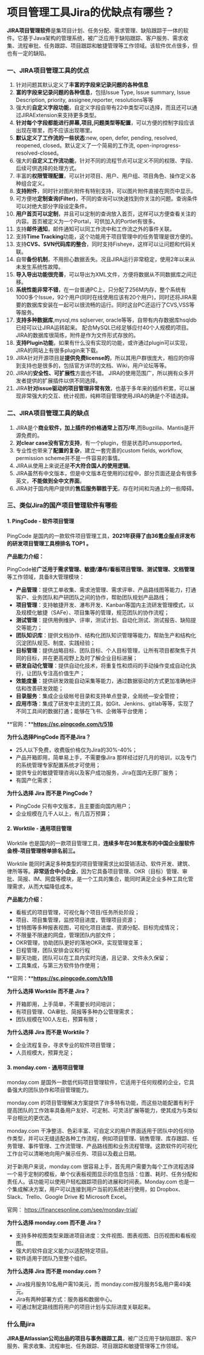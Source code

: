 # 项目管理工具Jira的优缺点有哪些？

**JIRA项目管理软件**是集项目计划、任务分配、需求管理、缺陷跟踪于一体的软件。它基于Java架构的管理系统，被广泛应用于缺陷跟踪、客户服务、需求收集、流程审批、任务跟踪、项目跟踪和敏捷管理等工作领域。该软件优点很多，但也有一定的缺陷。

### 一、JIRA项目管理工具的优点

1. 针对问题其默认定义了**丰富的字段来记录问题的各种信息**
2. **富的字段来记录问题的各种信息**，包括Issue Type, Issue summary, Issue Description, priority, assignee,reporter, resolutions等等
3. 强大的**自定义字段功能**，自定义字段自带有22中类型可以选择，而且还可以通过JIRAExtension来支持更多类型。
4. **针对每个字段都能进行屏幕,项目,问题类型等配置**，可以方便的控制字段应该出现在哪里，而不应该出现哪里。
5. **默认定义了工作流的一些状态**:new, open, defer, pending, resolved, reopened, closed。默认定义了一个简易的工作流, open-inprogress-resolved-closed。
6. 强大的**自定义工作流功能**，针对不同的流程节点可以定义不同的权限、字段、后续可供选择的处理方式。
7. 丰富的**权限管理配置**，可以针对项目、用户、用户组、项目角色、操作定义各种组合定义。
8. **支持附件**，同时针对图片附件有特别支持，可以图片附件直接在网页中显示。
9. 可方便地**定制查询(Filter)**，不同的查询可以快速找到你关注的问题。查询条件可以对绝大部分字段设定条件。
10. **用户首页可以定制**，并且可以定制的查询放入首页，这样可以方便查看关注的内容。首页被定义为一个Portal，可供加入的Portlet有很多。
11. 支持**邮件通知**，邮件通知可以同工作流中和工作流之外的事件关联。
12. 支持**Time Tracking**功能，这个功能用于项目管理中的任务管理是很方便的。
13. 支持**CVS、SVN代码库的整合**，同时支持Fisheye，这样可以让问题和代码关联。
14. 自带**备份机制**，不用担心数据丢失。况且JIRA运行非常稳定，使用2年以来从未发生系统性故障。
15. **导入导出功能很完善**，可以导出为XML文件，方便将数据从不同数据库之间迁移。
16. **系统性能非常不错**，在一台普通PC上，只分配了256M内存，整个系统有1000多个Issue，92个用户(同时在线使用应该有20个用户)，同时还将JIRA需要的数据库安装在一起可以很流畅的运行。同时这台PC还运行了CVS,VSS等等服务。
17. **支持多种数据库**,mysql,ms sqlserver, oracle等等，自带有内存数据库hsqldb已经可以让JIRA运转起来。 配合MySQL已经足够应付40个人规模的项目。JIRA的数据库很简练，附件是作为文件形式存放的。
18. **支持Plugin功能**，如果有什么没有实现的功能，或许通过plugin可以实现，JIRA的网站上有很多plugin来下载。
19. JIRA针对开源项目是**提供免费license的**，所以其用户群很庞大，相应的你得到支持也是很多的，包括官方详尽的文档、Wiki，用户论坛等等。
20. JIRA的**安全性、可扩展性**方面也不错。 JIRA的使用范围广，所以拥有众多开发者提供的扩展插件以供不同选择。
21. JIRA**针对issue驱动的项目管理非常有效**，也基于多年来的插件积累，可以展现非常强大的交互、统计视图，纯粹项目管理使用JIRA的确是个不错选择。

### 二、JIRA项目管理工具的缺点

1. JIRA是个**商业软件，加上插件的价格通常上百万/年**,而Bugzilla、Mantis是开源免费的。
2. **对clear case没有官方支持**，有一个plugin，但是状态时unsupported。
3. 专业性也带来了**配置的复杂**，建立一套完善的custom fields, workflow, permission scheme并不是一件容易的事情。
4. JIRA从使用上来说还是**不大符合国人的使用逻辑**。
5. JIRA虽然有中文版本，但是中文版本在使用的过程中，部分页面还是会有很多英文，**不能做到全中文界面**。
6. JIRA对于国内用户提供的**售后服务聊胜于无**，存在时间和沟通上的一些障碍。

### 三、类似Jira的国产项目管理软件有哪些

#### 1.  PingCode - 软件项目管理

PingCode 是国内的一款软件项目管理工具，**2021年获得了由36氪企服点评发布的研发项目管理工具榜排名 TOP1 。**

**产品能力介绍：**

PingCode被**广泛用于需求管理、敏捷/瀑布/看板项目管理、测试管理、文档管理**等工作领域，具备8大管理模块：

- **产品管理**：提供工单收集、需求池管理、需求评审、产品路线图等能力，打通客户、业务团队和产研团队之间的协作，帮助团队规划产品路线；
- **项目管理**：支持敏捷开发、瀑布开发、Kanban等国内主流研发管理模式，以及规模化敏捷（SAFe）、项目集等的管理，规范团队的协作流程；
- **测试管理**：提供用例维护、评审，测试计划、自动化测试、测试报告、缺陷提交等能力；
- **团队知识库**：提供文档协作、结构化团队知识管理等能力，帮助生产和结构化沉淀团队规范、制度、实践经验；
- **目标管理**：提供战略目标、团队目标、个人目标管理，让所有项目都聚焦于共同的目标，并在更高视野上及时了解企业目标进展；
- **研发自动化管理**：提供自动化技术，将重复性和烦闷的手动操作变成自动化执行，让团队专注高价值生产；
- **效能度量**：提供研发效能自动采集等能力，通过数据驱动的方式更加准确地评估和改善研发效能；
- **目录服务**：集成企业级帐号目录和支持单点登录，全局统—安全管控；
- **应用市场**：集成了研发中主流的工具，如Git、Jenkins、gitlab等等，实现了不同工具间的数据打通；能够在飞书、企微等平台使用；

**官网：****https://sc.pingcode.com/t/51B**

**为什么选择PingCode 而不是Jira？**

- 25人以下免费，收费版价格仅为Jira的30%-40%；
- 产品开箱即用，简单易上手，不需要像Jira 那样经过好几月的培训，以及专门的系统管理专家配置系统才可使用；
- 提供专业的敏捷管理咨询以及客户成功服务，Jira在国内无原厂服务；
- 有国产化需求；

**为什么选择 Jira 而不是 PingCode？**

- PingCode 只有中文版本，且主要面向国内用户；
- 企业规模在几千人以上，有几百万预算；

#### 2. Worktile - 通用项目管理

Worktile 也是国内的一款项目管理工具，**连续多年在36氪发布的中国企业服软件金榜-项目管理榜单排名前三。**

Worktile 能同时满足多种类型的项目管理需求比如营销活动、软件开发、建筑、律所等等。**非常适合中小企业**，因为它具备项目管理、OKR（目标）管理、审批、简报、IM、网盘等模块，是一个工具的集合，能同时满足企业多种工具化管理需求，从而大幅降低成本。

**产品能力介绍：**

- 看板式的项目管理，可视化每个项目/任务所处阶段；
- 项目、项目集管理，监控项目进度，管理项目资源；
- 甘特图等多种报表视图，可视化项目进度、资源分配、目标完成情况；
- 不限量不限速的网盘，管理团队内部文件；
- OKR管理，协助团队更好的落地OKR，实现管理变革；
- 日程管理，团队安排会议和行程
- 聊天功能，团队可以在工具内实时沟通，且记录、文件永久保留；
- 工具集成，与第三方软件协作使用；

**官网：****https://sc.pingcode.com/t/b1B**

**为什么选择 Worktile 而不是 Jira？**

- 开箱即用，上手简单，不需要长时间培训；
- 有项目管理、OA审批、简报等多种办公管理需求；
- 团队规模在100人左右，预算有限；

**为什么选择 Jira 而不是 Worktile？**

- 企业流程复杂，寻求专业的软件项目管理；
- 人员规模大，预算充足；

#### 3. monday.com - 通用项目管理

monday.com 是国外一款低代码项目管理软件，它适用于任何规模的企业，它具备强大的团队协作和项目管理能力。

monday.com 的项目管理解决方案提供了许多特有功能，而这些功能配置有利于提高团队的工作效率具备用户友好、可定制、可灵活扩展等能力，使其成为与类似平台相比的更优选。

monday.com 干净整洁、色彩丰富、可自定义的用户界面适用于团队中的任何协作类型，并可以无缝适配各种工作流程，例如项目管理、销售管理、库存跟踪、任务管理、事件管理、工作流管理、产品路线图和业务流程管理。这款软件的可视化工作台可以清晰地向用户展示任务、项目以及截止日期。

对于新用户来说，monday.com 很容易上手，首先用户需要为每个工作流程选择一个易于定制的模板，单个仪表板视图显示的信息包括：位置、耗时、任务分配和责任人。该功能可以使用户轻松跟踪项目的进展和时间表。Monday.com 也是一个集成解决方案，用户可以连接到用户当前的系统进行使用，如 Dropbox、Slack、Trello、Google Drive 和 Microsoft Excel。

官网： https://financesonline.com/see/monday-trial/

**为什么选择 monday.com 而不是 Jira？**

- 支持多种视图类型来跟进项目进度：文件视图、图表视图、日历视图和看板视图。
- 强大的软件自定义能力以适配特定项目。
- 软件适用于团队乃至整个组织。

**为什么选择 Jira 而不是 monday.com？**

- Jira按月服务10名用户需10美元，而 monday.com按月服务5名用户需49美元。
- Jira有两种部署方式：服务器和数据中心。
- 可通过制定路线图将用户的项目计划与实际进度关联起来。

### 什么是jira

**JIRA是Atlassian公司出品的项目与事务跟踪工具**，被广泛应用于缺陷跟踪、客户服务、需求收集、流程审批、任务跟踪、项目跟踪和敏捷管理等工作领域。